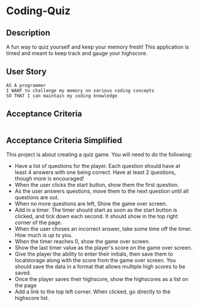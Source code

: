 # Coding-Quiz

## Description

A fun way to quiz yourself and keep your memory fresh! This application is timed and meant to keep track and gauge your highscore.


## User Story

```
AS A programmer
I WANT to challenge my memory on various coding concepts
SO THAT I can maintain my coding knowledge
```

## Acceptance Criteria

```

```

## Acceptance Criteria Simplified

This project is about creating a quiz game. You will need to do the following:

* Have a list of questions for the player. Each question should have at least 4 answers with one being correct. Have at least 2 questions, though more is encouraged!
* When the user clicks the start button, show them the first question.
* As the user answers questions, move them to the next question until all questions are out.
* When no more questions are left, Show the game over screen.
* Add in a timer. The timer should start as soon as the start button is clicked, and tick down each second. It should show in the top right corner of the page.
* When the user choses an incorrect answer, take some time off the timer. How much is up to you.
* When the timer reaches 0, show the game over screen.
* Show the last timer value as the player's score on the game over screen.
* Give the player the ability to enter their initials, then save them to localstorage along with the score from the game over screen. You should save the data in a format that allows multiple high scores to be saved.
* Once the player saves their highscore, show the highscores as a list on the page
* Add a link to the top left corner. When clicked, go directly to the highscore list.